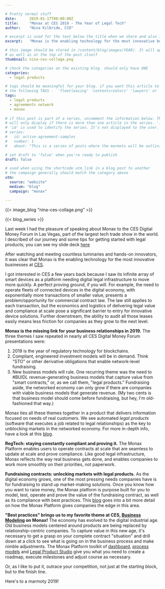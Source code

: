 ```yaml
---

# Pretty normal stuff
date:      2019-01-17T00:00:00Z
title:     "Monax at CES 2019 - The Year of Legal Tech"
author:    "Nina Kilbride, CCO"

# excerpt is used for the text below the title when we share and also is the summary of the post on https://monax.io/blog
excerpt:   "Monax is the enabling technology for the most innovative businesses at CES."

# this image should be stored in /content/blog/images/YEAR/. It will appear as a thumbnail on any listings,
# as well as at the top of the post itself
thumbnail: nina-ces-collage.png

# check the categories on the existing blog. should only have ONE
categories:
  - legal products

# tags should be meaningful for your blog. if you want this article to show on a 'use case' page, you can use
# the following TAGS -  'fleetleasing' 'contentcreators' 'lawyers' or 'corporate'
tags:
  - legal products
  - agreements network
  - monax
  
# if this post is part of a series, uncomment the information below. The 'article series' box
# will only display if there is more than one article in the series. 'id', 'number' and 'about' all must be present.
# 'id' is used to identify the series. It's not displayed to the user.
# series:
#   id: active-agreement-samples
#   number: 1
#   about: "This is a series of posts where the marmots will be outlining how the Monax Platform and the Agreements Network can be used in harmony to create the legal products of the future."

# set draft to 'false' when you're ready to publish
draft: false

# used when using the shortcode utm_link in a blog post to another
# the campaign generally should match the category above
utm:
  source: "website"
  medium: "blog"
  campaign: "monax"

---
```


<!-- In general the filename below should match thumbnail category above -->
{{< image_blog "nina-ces-collage.png" >}}

<!-- if this article is part of a series, related articles will automatically appear here -->
{{< blog_series >}}

<!-- Content markdown here - first title on page is auto generated from title in frontmatter -->
Last week I had the pleasure of speaking about Monax to the CES Digital Money Forum in Las Vegas, part of the largest tech trade show in the world. I described of our journey and some tips for getting started with legal products; you can see my slide deck [here](https://www.slideshare.net/RachDavidson/nina-kilbride-monax-ces-presentation-getting-smart-about-smart-contracts)

After watching and meeting countless luminaries and hands-on innovators, it was clear that Monax is the enabling technology for the most innovative businesses at [CES](https://thedigitalmoneyforum.com/2019-agenda/).

I got interested in CES a few years back because I saw its infinite array of smart devices as a platform needing digital legal infrastructure to move more quickly. A perfect proving ground, if you will. For example, the need to operate fleets of connected devices in the digital economy, with exponentially more transactions of smaller value, presents a problem/opportunity for commercial contract law. The law still applies to each transaction, but the economics and logistics of delivering legal value and compliance at scale pose a significant barrier to entry for innovative device solutions. Further downstream, the ability to audit all those leases easily means less friction for companies as they grow to the next level.

**Monax is the missing link for your business relationships in 2019.** The three themes I saw repeated in nearly all CES Digital Money Forum presentations were:

1. 2019 is the year of regulatory technology for blockchains.
2. Compliant, engineered investment models will be in demand. Think "STO" or other derivative obligations that enable network-level fundraising.
3. New business models will rule.  One recurring theme was the need to #BUIDL revenue-generating business models that capture value from "smart contracts," or, as we call them, "legal products." Fundraising aside, the networked economy can only grow if there are companies with viable business models that generate revenue. (My two cents is that business model should come before fundraising, but hey, I'm old-fashioned that way.)

Monax ties all these themes together in a product that delivers information focused on needs of real customers. We see automated *legal products* (software that executes a job related to legal relationships) as the key to unblocking markets in the networked economy. For more in-depth info, have a look at this [blog](https://monax.io/blog/2018/09/20/the-monax-stack-what-makes-legal-products-go./).

**RegTech: staying constantly compliant and proving it.** The Monax Platform enables users to operate contracts at scale that are seamless to update at scale and prove compliance. Like good legal infrastructure, Monax reflects the way real business gets done, and enables companies to work more smoothly on their priorities, not paperwork.

**Fundraising contracts: unlocking markets with legal products.** As the digital economy grows, one of the most pressing needs companies have is for fundraising to stand up market-making solutions. Once you know how you want to raise money, the Monax platform is purpose built for you to model, test, operate and prove the value of the fundraising contract, as well as its compliance with best practices. This [blog](https://monax.io/blog/2018/09/18/startups-future-proof-your-contracting/) goes into a bit more detail on how the Monax Platform gives companies the edge in this area. 

**"Best practices" brings us to my favorite theme at CES, [Business Modeling](https://monax.io/blog/2018/09/25/introducing-the-monax-bpmn-engine---the-powerhouse-for-legal-products./) on Monax!** The economy has evolved to the digital industrial age. Old business models centered around products are being replaced by relationship-centric companies. To capture value in this new age, it's necessary to get a grasp on your complete contract "situation" and drill down at a click to see what is going on in the business process and make nimble adjustments. The Monax Platform toolkit of [dashboard](https://www.youtube.com/watch?v=8nlM_lKfzkI), [process models](https://monax.io/blog/2018/09/25/introducing-the-monax-bpmn-engine---the-powerhouse-for-legal-products./) and [Legal Product Studio](https://monax.io/blog/2018/11/22/introducing-the-monax-legal-product-studio/) give you what you need to create a roadmap, execute milestones and adjust course as necessary.

Or, as I like to put it, outrace your competition, not just at the starting block, but to the finish line.

Here's to a marmoty 2019!